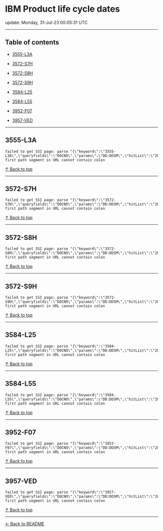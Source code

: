 # IBM Product life cycle dates

update: Monday, 31-Jul-23 00:05:31 UTC

---

## Table of contents


- [3555-L3A](#3555-l3a)

- [3572-S7H](#3572-s7h)

- [3572-S8H](#3572-s8h)

- [3572-S9H](#3572-s9h)

- [3584-L25](#3584-l25)

- [3584-L55](#3584-l55)

- [3952-F07](#3952-f07)

- [3957-VED](#3957-ved)


---





## 3555-L3A

```
failed to get SSI page: parse "{\"keyword\":\"3555-L3A\",\"queryfields\":\"DOCNO\",\"params\":\"DD:DDSM\",\"hitList\":\"20\",\"country\":\"ASP:TW\",\"fr\":\"0\",\"mppefsrt\":\"2\"}": first path segment in URL cannot contain colon
```



[↑ Back to top](#table-of-contents)

---





## 3572-S7H

```
failed to get SSI page: parse "{\"keyword\":\"3572-S7H\",\"queryfields\":\"DOCNO\",\"params\":\"DD:DDSM\",\"hitList\":\"20\",\"country\":\"ASP:TW\",\"fr\":\"0\",\"mppefsrt\":\"2\"}": first path segment in URL cannot contain colon
```



[↑ Back to top](#table-of-contents)

---





## 3572-S8H

```
failed to get SSI page: parse "{\"keyword\":\"3572-S8H\",\"queryfields\":\"DOCNO\",\"params\":\"DD:DDSM\",\"hitList\":\"20\",\"country\":\"ASP:TW\",\"fr\":\"0\",\"mppefsrt\":\"2\"}": first path segment in URL cannot contain colon
```



[↑ Back to top](#table-of-contents)

---





## 3572-S9H

```
failed to get SSI page: parse "{\"keyword\":\"3572-S9H\",\"queryfields\":\"DOCNO\",\"params\":\"DD:DDSM\",\"hitList\":\"20\",\"country\":\"ASP:TW\",\"fr\":\"0\",\"mppefsrt\":\"2\"}": first path segment in URL cannot contain colon
```



[↑ Back to top](#table-of-contents)

---





## 3584-L25

```
failed to get SSI page: parse "{\"keyword\":\"3584-L25\",\"queryfields\":\"DOCNO\",\"params\":\"DD:DDSM\",\"hitList\":\"20\",\"country\":\"ASP:TW\",\"fr\":\"0\",\"mppefsrt\":\"2\"}": first path segment in URL cannot contain colon
```



[↑ Back to top](#table-of-contents)

---





## 3584-L55

```
failed to get SSI page: parse "{\"keyword\":\"3584-L55\",\"queryfields\":\"DOCNO\",\"params\":\"DD:DDSM\",\"hitList\":\"20\",\"country\":\"ASP:TW\",\"fr\":\"0\",\"mppefsrt\":\"2\"}": first path segment in URL cannot contain colon
```



[↑ Back to top](#table-of-contents)

---





## 3952-F07

```
failed to get SSI page: parse "{\"keyword\":\"3952-F07\",\"queryfields\":\"DOCNO\",\"params\":\"DD:DDSM\",\"hitList\":\"20\",\"country\":\"ASP:TW\",\"fr\":\"0\",\"mppefsrt\":\"2\"}": first path segment in URL cannot contain colon
```



[↑ Back to top](#table-of-contents)

---





## 3957-VED

```
failed to get SSI page: parse "{\"keyword\":\"3957-VED\",\"queryfields\":\"DOCNO\",\"params\":\"DD:DDSM\",\"hitList\":\"20\",\"country\":\"ASP:TW\",\"fr\":\"0\",\"mppefsrt\":\"2\"}": first path segment in URL cannot contain colon
```



[↑ Back to top](#table-of-contents)

---



[← Back to README](./README.md)